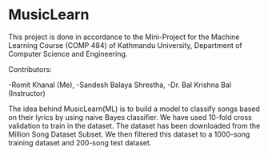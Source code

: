 # MusicLearn

This project is done in accordance to the Mini-Project for the Machine Learning Course (COMP 484) of Kathmandu University, Department of Computer Science and Engineering.

Contributors:

-Romit Khanal (Me),
-Sandesh Balaya Shrestha,
-Dr. Bal Krishna Bal (Instructor)


The idea behind MusicLearn(ML) is to build a model to classify songs based on their lyrics by using naive Bayes classifier.
We have used 10-fold cross validation to train in the dataset. The dataset has been downloaded from the Million Song Dataset Subset. We then filtered this dataset to a 1000-song training dataset and 200-song test dataset.
